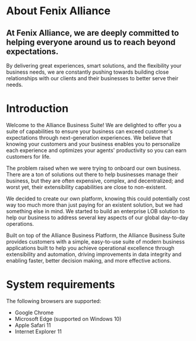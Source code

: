 # About Fenix Alliance

## At Fenix Alliance, we are deeply committed to helping everyone around us to reach beyond expectations. 

By delivering great experiences, smart solutions, and the flexibility your business needs, we are constantly pushing towards building close relationships with our clients and their businesses to better serve their needs.

# Introduction

Welcome to the Alliance Business Suite! We are delighted to offer you a suite of capabilities to ensure your business can exceed customer's expectations through next-generation experiences. We believe that knowing your customers and your business enables you to personalize each experience and optimizes your agents' productivity so you can earn customers for life.

The problem raised when we were trying to onboard our own business. There are a ton of solutions out there to help businesses manage their business, but they are often expensive, complex, and decentralized; and worst yet, their extensibility capabilities are close to non-existent.

We decided to create our own platform, knowing this could potentially cost way too much more than just paying for an existent solution, but we had something else in mind. We started to build an enterprise LOB solution to help our business to address several key aspects of our global day-to-day operations.

Built on top of the Alliance Business Platform, the Alliance Business Suite provides customers with a simple, easy-to-use suite of modern business applications built to help you achieve operational excellence through extensibility and automation, driving improvements in data integrity and enabling faster, better decision making, and more effective actions.

# System requirements
The following browsers are supported:

- Google Chrome
- Microsoft Edge (supported on Windows 10)
- Apple Safari 11
- Internet Explorer 11